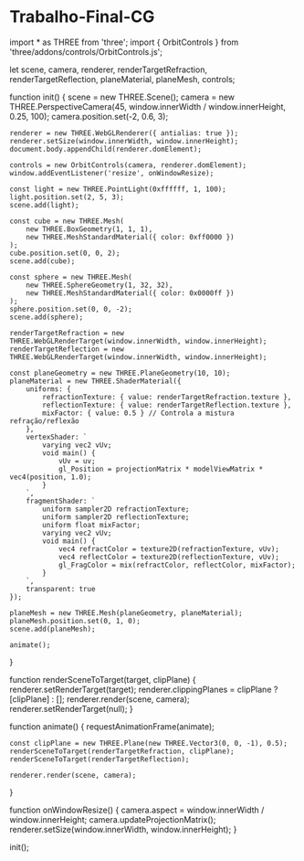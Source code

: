 # Trabalho-Final-CG
import * as THREE from 'three';
import { OrbitControls } from 'three/addons/controls/OrbitControls.js';

let scene, camera, renderer, renderTargetRefraction, renderTargetReflection, planeMaterial, planeMesh, controls;

function init() {
    scene = new THREE.Scene();
    camera = new THREE.PerspectiveCamera(45, window.innerWidth / window.innerHeight, 0.25, 100);
    camera.position.set(-2, 0.6, 3);

    renderer = new THREE.WebGLRenderer({ antialias: true });
    renderer.setSize(window.innerWidth, window.innerHeight);
    document.body.appendChild(renderer.domElement);

    controls = new OrbitControls(camera, renderer.domElement);
    window.addEventListener('resize', onWindowResize);

    const light = new THREE.PointLight(0xffffff, 1, 100);
    light.position.set(2, 5, 3);
    scene.add(light);

    const cube = new THREE.Mesh(
        new THREE.BoxGeometry(1, 1, 1),
        new THREE.MeshStandardMaterial({ color: 0xff0000 })
    );
    cube.position.set(0, 0, 2);
    scene.add(cube);

    const sphere = new THREE.Mesh(
        new THREE.SphereGeometry(1, 32, 32),
        new THREE.MeshStandardMaterial({ color: 0x0000ff })
    );
    sphere.position.set(0, 0, -2);
    scene.add(sphere);

    renderTargetRefraction = new THREE.WebGLRenderTarget(window.innerWidth, window.innerHeight);
    renderTargetReflection = new THREE.WebGLRenderTarget(window.innerWidth, window.innerHeight);

    const planeGeometry = new THREE.PlaneGeometry(10, 10);
    planeMaterial = new THREE.ShaderMaterial({
        uniforms: {
            refractionTexture: { value: renderTargetRefraction.texture },
            reflectionTexture: { value: renderTargetReflection.texture },
            mixFactor: { value: 0.5 } // Controla a mistura refração/reflexão
        },
        vertexShader: `
            varying vec2 vUv;
            void main() {
                vUv = uv;
                gl_Position = projectionMatrix * modelViewMatrix * vec4(position, 1.0);
            }
        `,
        fragmentShader: `
            uniform sampler2D refractionTexture;
            uniform sampler2D reflectionTexture;
            uniform float mixFactor;
            varying vec2 vUv;
            void main() {
                vec4 refractColor = texture2D(refractionTexture, vUv);
                vec4 reflectColor = texture2D(reflectionTexture, vUv);
                gl_FragColor = mix(refractColor, reflectColor, mixFactor);
            }
        `,
        transparent: true
    });

    planeMesh = new THREE.Mesh(planeGeometry, planeMaterial);
    planeMesh.position.set(0, 1, 0);
    scene.add(planeMesh);

    animate();
}

function renderSceneToTarget(target, clipPlane) {
    renderer.setRenderTarget(target);
    renderer.clippingPlanes = clipPlane ? [clipPlane] : [];
    renderer.render(scene, camera);
    renderer.setRenderTarget(null);
}

function animate() {
    requestAnimationFrame(animate);

    const clipPlane = new THREE.Plane(new THREE.Vector3(0, 0, -1), 0.5);
    renderSceneToTarget(renderTargetRefraction, clipPlane);
    renderSceneToTarget(renderTargetReflection);

    renderer.render(scene, camera);
}

function onWindowResize() {
    camera.aspect = window.innerWidth / window.innerHeight;
    camera.updateProjectionMatrix();
    renderer.setSize(window.innerWidth, window.innerHeight);
}

init();
